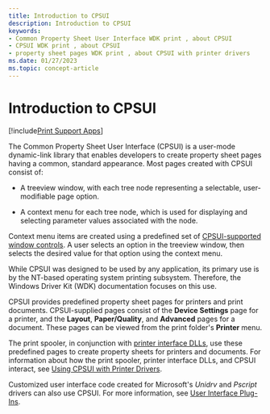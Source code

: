 ```yaml
---
title: Introduction to CPSUI
description: Introduction to CPSUI
keywords:
- Common Property Sheet User Interface WDK print , about CPSUI
- CPSUI WDK print , about CPSUI
- property sheet pages WDK print , about CPSUI with printer drivers
ms.date: 01/27/2023
ms.topic: concept-article
---
```


# Introduction to CPSUI

[!include[Print Support Apps](../includes/print-support-apps.md)]

The Common Property Sheet User Interface (CPSUI) is a user-mode dynamic-link library that enables developers to create property sheet pages having a common, standard appearance. Most pages created with CPSUI consist of:

- A treeview window, with each tree node representing a selectable, user-modifiable page option.

- A context menu for each tree node, which is used for displaying and selecting parameter values associated with the node.

Context menu items are created using a predefined set of [CPSUI-supported window controls](cpsui-supported-window-controls.md). A user selects an option in the treeview window, then selects the desired value for that option using the context menu.

While CPSUI was designed to be used by any application, its primary use is by the NT-based operating system printing subsystem. Therefore, the Windows Driver Kit (WDK) documentation focuses on this use.

CPSUI provides predefined property sheet pages for printers and print documents. CPSUI-supplied pages consist of the **Device Settings** page for a printer, and the **Layout**, **Paper/Quality**, and **Advanced** pages for a document. These pages can be viewed from the print folder's **Printer** menu.

The print spooler, in conjunction with [printer interface DLLs](printer-interface-dll.md), use these predefined pages to create property sheets for printers and documents. For information about how the print spooler, printer interface DLLs, and CPSUI interact, see [Using CPSUI with Printer Drivers](using-cpsui-with-printer-drivers.md).

Customized user interface code created for Microsoft's *Unidrv* and *Pscript* drivers can also use CPSUI. For more information, see [User Interface Plug-Ins](user-interface-plug-ins.md).
